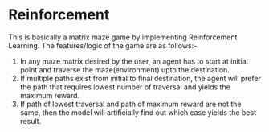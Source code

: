 # Reinforcement

This is basically a matrix maze game by implementing Reinforcement Learning. The features/logic of the game are as follows:-
1. In any maze matrix desired by the user, an agent has to start at initial point and traverse the maze(environment) upto the destination.
2. If multiple paths exist from initial to final destination, the agent will prefer the path that requires lowest number of traversal and yields the maximum reward.
3. If path of lowest traversal and path of maximum reward are not the same, then the model will artificially find out which case yields the best result.
